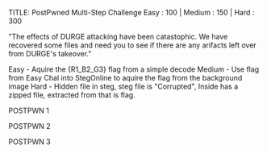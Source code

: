TITLE: PostPwned
Multi-Step Challenge
Easy : 100 | Medium : 150 | Hard : 300

"The effects of DURGE attacking have been catastophic. We have recovered some files and need you to see if there are any arifacts left over from DURGE's takeover."

Easy - Aquire the {R1_B2_G3} flag from a simple decode
Medium - Use flag from Easy Chal into StegOnline to aquire the flag from the background image
Hard - Hidden file in steg, steg file is "Corrupted", Inside has a zipped file, extracted from that is flag.

POSTPWN 1

POSTPWN 2

POSTPWN 3
